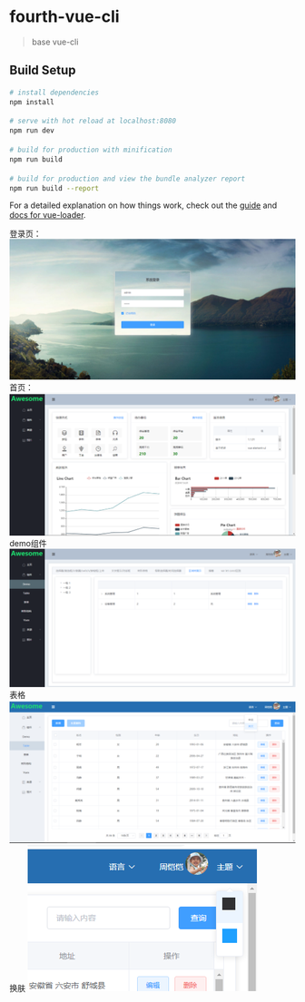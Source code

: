 # fourth-vue-cli

> base vue-cli 

## Build Setup

``` bash
# install dependencies
npm install

# serve with hot reload at localhost:8080
npm run dev

# build for production with minification
npm run build

# build for production and view the bundle analyzer report
npm run build --report
```

For a detailed explanation on how things work, check out the [guide](http://vuejs-templates.github.io/webpack/) and [docs for vue-loader](http://vuejs.github.io/vue-loader).

登录页：
![login](https://github.com/bianxuemeikk/vue-project/raw/master/screenhots/1.jpg)
首页：
![homepage](https://github.com/bianxuemeikk/vue-project/raw/master/screenhots/2.jpg)
demo组件
![components](https://github.com/bianxuemeikk/vue-project/raw/master/screenhots/3.jpg)
表格
![table](https://github.com/bianxuemeikk/vue-project/raw/master/screenhots/4.jpg)
换肤
![color](https://github.com/bianxuemeikk/vue-project/raw/master/screenhots/5.jpg)

